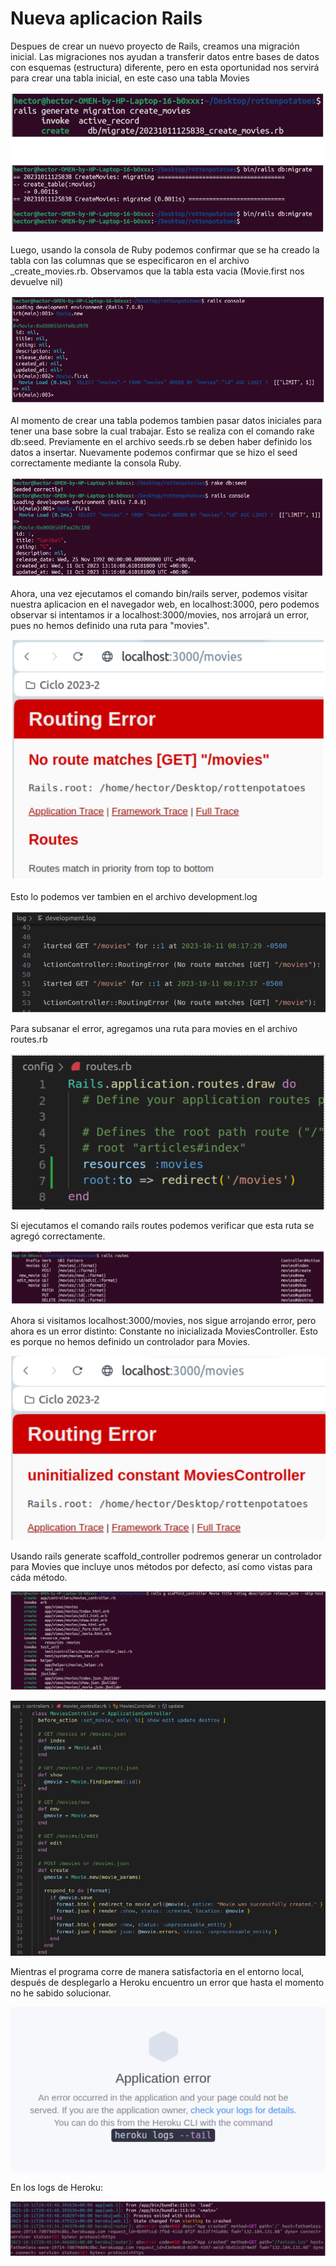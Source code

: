 # Nueva aplicacion Rails
Despues de crear un nuevo proyecto de Rails, creamos una migración inicial. Las migraciones nos ayudan a transferir datos entre bases de datos con esquemas (estructura) diferente, pero en esta oportunidad nos servirá para crear una tabla inicial, en este caso una tabla Movies 

![F1](./image_2023-10-11_171728553.png)

Luego, usando la consola de Ruby podemos confirmar que se ha creado la tabla con las columnas que se especificaron en el archivo <timestamp>_create_movies.rb. Observamos que la tabla esta vacia (Movie.first nos devuelve nil) 

![F2](./image_2023-10-11_171904005.png)

Al momento de crear una tabla podemos tambien pasar datos iniciales para tener una base sobre la cual trabajar. Esto se realiza con el comando rake db:seed. Previamente en el archivo seeds.rb se deben haber definido los datos a insertar. Nuevamente podemos confirmar que se hizo el seed correctamente mediante la consola Ruby. 

![F4](./image_2023-10-11_172248783.png)

Ahora, una vez ejecutamos el comando bin/rails server, podemos visitar nuestra aplicacion en el navegador web, en localhost:3000, pero podemos observar si intentamos ir a localhost:3000/movies, nos arrojará un error, pues no hemos definido una ruta para "movies".

![F5](./image_2023-10-11_172334006.png)

Esto lo podemos ver tambien en el archivo development.log 

![F6](./image_2023-10-11_172411306.png)

Para subsanar el error, agregamos una ruta para movies en el archivo routes.rb 

![F7](./image_2023-10-11_172507920.png)

Si ejecutamos el comando rails routes podemos verificar que esta ruta se agregó correctamente. 

![F8](./image_2023-10-11_172540389.png)

Ahora si visitamos localhost:3000/movies, nos sigue arrojando error, pero ahora es un error distinto: Constante no inicializada MoviesController. Esto es porque no hemos definido un controlador para Movies.  

![F9](./image_2023-10-11_172615355.png)

Usando rails generate scaffold_controller podremos generar un controlador para Movies que incluye unos métodos por defecto, así como vistas para cáda método. 

![F10](./image_2023-10-11_172711012.png)

![F13](./image_2023-10-11_172758733.png)

Mientras el programa corre de manera satisfactoria en el entorno local, después de desplegarlo a Heroku encuentro un error que hasta el momento no he sabido solucionar.  

![F11](./image_2023-10-11_172840524.png)

En los logs de Heroku: 

![F12](./image_2023-10-11_172911927.png)
